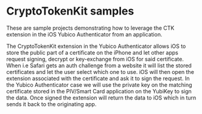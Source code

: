 #  CryptoTokenKit samples

These are sample projects demonstrating how to leverage the CTK extension in the
iOS Yubico Authenticator from an application.

The CryptoTokenKit extension in the Yubico Authenticator allows iOS to store the public part of a certificate on the iPhone and let other apps request signing, decrypt or key-exchange from iOS for said certificate. When i.e Safari gets an auth challenge from a website it will list the stored certificates and let the user select which one to use. iOS will then open the extension associated with the certificate and ask it to sign the request. In the Yubico Authenticator case we will use the private key on the matching certificate stored in the PIV/Smart Card application on the YubiKey to sign the data. Once signed the extension will return the data to iOS which in turn sends it back to the originating app.
